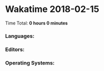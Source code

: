 # Wakatime 2018-02-15

Time Total: **0 hours 0 minutes**

### Languages:

### Editors:

### Operating Systems:

